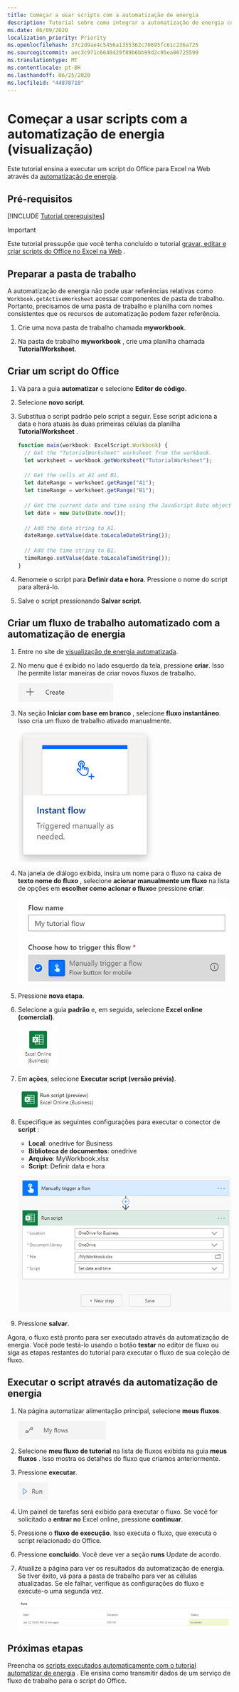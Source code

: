 ```yaml
---
title: Começar a usar scripts com a automatização de energia
description: Tutorial sobre como integrar a automatização de energia com scripts do Office usando um gatilho manual.
ms.date: 06/09/2020
localization_priority: Priority
ms.openlocfilehash: 37c2d9ae4c5456a1355362c70695fc61c236a725
ms.sourcegitcommit: aec3c971c6640429f89b6bb99d2c95ea06725599
ms.translationtype: MT
ms.contentlocale: pt-BR
ms.lasthandoff: 06/25/2020
ms.locfileid: "44878710"
---
```

# <a name="start-using-scripts-with-power-automate-preview"></a>Começar a usar scripts com a automatização de energia (visualização)

Este tutorial ensina a executar um script do Office para Excel na Web através da [automatização de energia](https://flow.microsoft.com).

## <a name="prerequisites"></a>Pré-requisitos

[!INCLUDE [Tutorial prerequisites](../includes/tutorial-prerequisites.md)]

> [!IMPORTANT]
> Este tutorial pressupõe que você tenha concluído o tutorial [gravar, editar e criar scripts do Office no Excel na Web](excel-tutorial.md) .

## <a name="prepare-the-workbook"></a>Preparar a pasta de trabalho

A automatização de energia não pode usar referências relativas como `Workbook.getActiveWorksheet` acessar componentes de pasta de trabalho. Portanto, precisamos de uma pasta de trabalho e planilha com nomes consistentes que os recursos de automatização podem fazer referência.

1. Crie uma nova pasta de trabalho chamada **myworkbook**.

2. Na pasta de trabalho **myworkbook** , crie uma planilha chamada **TutorialWorksheet**.

## <a name="create-an-office-script"></a>Criar um script do Office

1. Vá para a guia **automatizar** e selecione **Editor de código**.

2. Selecione **novo script**.

3. Substitua o script padrão pelo script a seguir. Esse script adiciona a data e hora atuais às duas primeiras células da planilha **TutorialWorksheet** .

    ```TypeScript
    function main(workbook: ExcelScript.Workbook) {
      // Get the "TutorialWorksheet" worksheet from the workbook.
      let worksheet = workbook.getWorksheet("TutorialWorksheet");

      // Get the cells at A1 and B1.
      let dateRange = worksheet.getRange("A1");
      let timeRange = worksheet.getRange("B1");

      // Get the current date and time using the JavaScript Date object.
      let date = new Date(Date.now());

      // Add the date string to A1.
      dateRange.setValue(date.toLocaleDateString());

      // Add the time string to B1.
      timeRange.setValue(date.toLocaleTimeString());
    }
    ```

4. Renomeie o script para **Definir data e hora**. Pressione o nome do script para alterá-lo.

5. Salve o script pressionando **Salvar script**.

## <a name="create-an-automated-workflow-with-power-automate"></a>Criar um fluxo de trabalho automatizado com a automatização de energia

1. Entre no site de [visualização de energia automatizada](https://flow.microsoft.com).

2. No menu que é exibido no lado esquerdo da tela, pressione **criar**. Isso lhe permite listar maneiras de criar novos fluxos de trabalho.

    ![O botão criar na automatização de energia.](../images/power-automate-tutorial-1.png)

3. Na seção **Iniciar com base em branco** , selecione **fluxo instantâneo**. Isso cria um fluxo de trabalho ativado manualmente.

    ![A opção de fluxo instantâneo para a criação de um novo fluxo de trabalho.](../images/power-automate-tutorial-2.png)

4. Na janela de diálogo exibida, insira um nome para o fluxo na caixa de **texto nome do fluxo** , selecione **acionar manualmente um fluxo** na lista de opções em **escolher como acionar o fluxo**e pressione **criar**.

    ![A opção de gatilho manual para criar um novo fluxo instantâneo.](../images/power-automate-tutorial-3.png)

5. Pressione **nova etapa**.

6. Selecione a guia **padrão** e, em seguida, selecione **Excel online (comercial)**.

    ![A opção de automatização de energia para o Excel online (Business).](../images/power-automate-tutorial-4.png)

7. Em **ações**, selecione **Executar script (versão prévia)**.

    ![A opção de ação automatizar a energia para executar script (visualização).](../images/power-automate-tutorial-5.png)

8. Especifique as seguintes configurações para executar o conector de **script** :

    - **Local**: onedrive for Business
    - **Biblioteca de documentos**: onedrive
    - **Arquivo**: MyWorkbook.xlsx
    - **Script**: Definir data e hora

    ![As configurações de conector para executar um script em automatização de energia.](../images/power-automate-tutorial-6.png)

9. Pressione **salvar**.

Agora, o fluxo está pronto para ser executado através da automatização de energia. Você pode testá-lo usando o botão **testar** no editor de fluxo ou siga as etapas restantes do tutorial para executar o fluxo de sua coleção de fluxo.

## <a name="run-the-script-through-power-automate"></a>Executar o script através da automatização de energia

1. Na página automatizar alimentação principal, selecione **meus fluxos**.

    ![O botão meus fluxos em automatização de energia.](../images/power-automate-tutorial-7.png)

2. Selecione **meu fluxo de tutorial** na lista de fluxos exibida na guia **meus fluxos** . Isso mostra os detalhes do fluxo que criamos anteriormente.

3. Pressione **executar**.

    ![O botão Executar em automatização de energia.](../images/power-automate-tutorial-8.png)

4. Um painel de tarefas será exibido para executar o fluxo. Se você for solicitado a **entrar no** Excel online, pressione **continuar**.

5. Pressione o **fluxo de execução**. Isso executa o fluxo, que executa o script relacionado do Office.

6. Pressione **concluído**. Você deve ver a seção **runs** Update de acordo.

7. Atualize a página para ver os resultados da automatização de energia. Se tiver êxito, vá para a pasta de trabalho para ver as células atualizadas. Se ele falhar, verifique as configurações do fluxo e execute-o uma segunda vez.

    ![Saída automatizada de energia mostrando uma execução de fluxo bem-sucedida.](../images/power-automate-tutorial-9.png)

## <a name="next-steps"></a>Próximas etapas

Preencha os [scripts executados automaticamente com o tutorial automatizar de energia](excel-power-automate-trigger.md) . Ele ensina como transmitir dados de um serviço de fluxo de trabalho para o script do Office.
